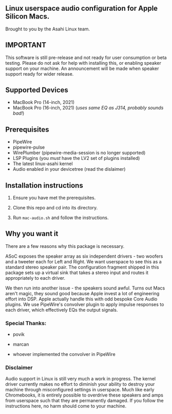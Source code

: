 ## Linux userspace audio configuration for Apple Silicon Macs.

Brought to you by the Asahi Linux team.

## IMPORTANT
This software is still pre-release and not ready for user consumption or
beta testing. Please do not ask for help with installing this, or enabling
speaker support on your machine. An announcement will be made when speaker
support ready for wider release.

## Supported Devices

* MacBook Pro (14-inch, 2021)
* MacBook Pro (16-inch, 2021) (_uses same EQ as J314, probably sounds bad!_)

## Prerequisites
* PipeWire
* pipewire-pulse
* WirePlumber (pipewire-media-session is no longer supported)
* LSP Plugins (you _must_ have the LV2 set of plugins installed)
* The latest linux-asahi kernel
* Audio enabled in your devicetree (read the dislaimer)

## Installation instructions

1. Ensure you have met the prerequisites.

3. Clone this repo and cd into its directory.

3. Run `mac-audio.sh` and follow the instructions.


## Why you want it
There are a few reasons why this package is necessary.

ASoC exposes the speaker array as six independent drivers - two woofers and
a tweeter each for Left and Right. We want userspace to see this as a standard
stereo speaker pair. The configuration fragment shipped in this package sets up
a virtual sink that takes a stereo input and routes it appropriately to each driver.

We then run into another issue - the speakers sound awful. Turns out Macs aren't
magic, they sound good because Apple invest a lot of engineering effort into DSP.
Apple actually handle this with odd bespoke Core Audio plugins. We use PipeWire's
convolver plugin to apply impulse responses to each driver, which effectively EQs
the output signals.

### Special Thanks:
* povik

* marcan

* whoever implemented the convolver in PipeWire

### Disclaimer
Audio support in Linux is still very much a work in progress. The kernel driver
currently makes no effort to diminish your ability to destroy your machine through
misconfigured settings in userspace. Much like early Chromebooks, it is entirely
possible to overdrive these speakers and amps from userspace such that they
are permanently damaged. If you follow the instructions here, no harm should come
to your machine.
